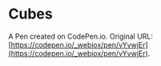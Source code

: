 # Cubes

A Pen created on CodePen.io. Original URL: [https://codepen.io/_webiox/pen/vYvwjEr](https://codepen.io/_webiox/pen/vYvwjEr).


